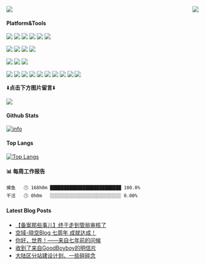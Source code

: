 <p>
  <a href="https://count.getloli.com/get/"><img src="https://count.getloli.com/get/@MoeRinSora"></a>
  <!--
  这个天气的图标真的是个遗憾的故事
  我翻遍了谷歌也没找到完整的一套图标，这个服务也随着replit关闭免费服务而倒下了
  从互联网档案馆翻遍了，也只取回了三张缓存下来的图标，尽力了= =
  当前三张图标随机返回，夜晚仅会在晚上触发，中国标准时为准
  by 晓空 2024.3.30 7:35PM
  <img src="https://api.moeworld.top/weather-icon/?@wenzhou?v=1" align="right">
  此接口正式下线，但目前还作为萌界接口的一部分保留着，如果你需要的话可以继续使用
  更换为 萌界城市天气API（基于和风天气接口和图标库）
  by 晓空 2024.12.10 5:45PM
 -->
  
  <!--可选版本1：和风天气图标（最稳定）
  <img src="https://api-weather-icon.moeworld.top/weather-icon-proxy?city=%e5%8f%b0%e5%b7%9e" align="right" 
    style="width: 100px;
    height: 100px;
    padding: 24px;
    padding-right: 1vw;">
-->

<!--
  下面是可选版本2：自行复刻的weather-icon.journeyad.repl.co的接口（当然和原来的那个已经没有什么关系了）
  这里感谢狗子提供的老图标css，否则估计我也没有机会能够复刻成功了吧？
  目前为初步测试，炸了也正常233
  by 晓空 2025.8.7
 -->
  <img src="https://api-weather-icon.moeworld.top/weather-icon-moedog-and-xiaokong-proxy?city=%e5%8f%b0%e5%b7%9e" align="right">
 
</p>

#### Platform&Tools
[![](https://img.shields.io/badge/Windows-11-2376bc?style=flat-square&logo=windows&logoColor=ffffff)](https://www.microsoft.com/windows/get-windows-11)
[![](https://img.shields.io/badge/Windows-10-2376bc?style=flat-square&logo=windows&logoColor=ffffff)](https://www.microsoft.com/windows/get-windows-10)
[![](https://img.shields.io/badge/Windows-7-2376bc?style=flat-square&logo=windows&logoColor=ffffff)](https://www.microsoft.com/windows/get-windows-7)
[![](https://img.shields.io/badge/Windows%20Server-2012-262577?style=flat-square&logo=windows&logoColor=ffffff)](https://www.microsoft.com/windows-server)
[![](https://img.shields.io/badge/Windows%20Server-2019-262577?style=flat-square&logo=windows&logoColor=ffffff)](https://www.microsoft.com/windows-server)
[![](https://img.shields.io/badge/Windows%20Server-2022-262577?style=flat-square&logo=windows&logoColor=ffffff)](https://www.microsoft.com/windows-server)
<!--[![](https://img.shields.io/badge/Mi-8%20UD-f45a00?style=flat-square&logo=xiaomi&logoColor=ffffff)](https://www.mi.com/)-->

[![](https://img.shields.io/badge/Debian-11-c70036?style=flat-square&logo=windows&logoColor=ffffff)](https://www.debian.org/releases/bullseye/)
[![](https://img.shields.io/badge/Debian-12-c70036?style=flat-square&logo=windows&logoColor=ffffff)](https://www.debian.org/releases/bookworm/)
[![](https://img.shields.io/badge/IDE-Visual%20Studio%20Code-blue?style=flat-square&logo=codeceptjs&logoColor=ffffff)](https://code.visualstudio.com/)
[![](https://img.shields.io/badge/IDE-IDEA-blue?style=flat-square&logo=intellijidea&logoColor=ffffff)](https://www.jetbrains.com/zh-cn/idea/)

[![](https://img.shields.io/badge/-HTML5-E34F26?style=flat-square&logo=html5&logoColor=white)](https://html.spec.whatwg.org/)
[![](https://img.shields.io/badge/-CSS3-1572B6?style=flat-square&logo=css3&logoColor=white)](https://www.w3.org/Style/CSS/)
[![](https://img.shields.io/badge/-JavaScript-f7e018?style=flat-square&logo=javascript&logoColor=white)](https://www.ecma-international.org/)

[![](https://img.shields.io/badge/-Git-f05032?style=flat-square&logo=git&logoColor=white)](https://git-scm.com/)
[![](https://img.shields.io/badge/-PHP-777bb4?style=flat-square&logo=php&logoColor=ffffff)](https://www.php.net/)
[![](https://img.shields.io/badge/-Node.js-43853d?style=flat-square&logo=node.js&logoColor=ffffff)](https://nodejs.org/)
[![](https://img.shields.io/badge/-NPM-cb3837?style=flat-square&logo=npm&logoColor=white)](https://npmjs.com/)
[![](https://img.shields.io/badge/-MySQL-4479a1?style=flat-square&logo=mysql&logoColor=white)](https://www.mysql.com/)
[![](https://img.shields.io/badge/-Nginx-00a8e8?style=flat-square&logo=nginx&logoColor=ffffff)](https://nginx.org/cn/)
[![](https://img.shields.io/badge/-Apache-D22128?style=flat-square&logo=apache&logoColor=ffffff)](https://httpd.apache.org/)
[![](https://img.shields.io/badge/-Python-3776AB?style=flat-square&logo=python&logoColor=ffffff)](https://www.python.org/)
[![](https://img.shields.io/badge/-Kotlin-7F52FF?style=flat-square&logo=kotlin&logoColor=ffffff)](https://kotlinlang.org/)
[![](https://img.shields.io/badge/-Gradle-02303A?style=flat-square&logo=gradle&logoColor=ffffff)](https://gradle.org/)

⬇️**点击下方图片留言**⬇️

[![](https://chat-room.moeworld.top/room/@KJZH001/svg?width=600&height=150&limit=20&theme=light&title=KJZH001@github:%20~&fontSize=13)](https://chat-room.moeworld.top/room/@KJZH001?title=晓空的Github留言板)

#### Github Stats
[![info](https://github-readme-stats-gray-alpha-29.vercel.app/api?username=KJZH001&count_private=true&show_icons=true&line_height=20)](https://github.com/anuraghazra/github-readme-stats)

#### Top Langs
[![Top Langs](https://github-readme-stats.vercel.app/api/top-langs/?username=KJZH001&layout=compact&langs_count=6&card_width=445)](https://github.com/anuraghazra/github-readme-stats)

#### 📊 每周工作报告
```text
摸鱼   🕓 168h0m ██████████████████████████ 100.0%
干活   🕓 0h0m   ░░░░░░░░░░░░░░░░░░░░░░░░░░ 0.00%
```
#### Latest Blog Posts

<!-- BLOG-POST-LIST:START -->
- [【备案那些事儿】终于走到管局审核了](https://blog.moeworld.tech/2025/09/17/%e3%80%90%e5%a4%87%e6%a1%88%e9%82%a3%e4%ba%9b%e4%ba%8b%e5%84%bf%e3%80%91%e7%bb%88%e4%ba%8e%e8%b5%b0%e5%88%b0%e7%ae%a1%e5%b1%80%e5%ae%a1%e6%a0%b8%e4%ba%86/)
- [空域-晓空Blog 七周年 成就达成！](https://blog.moeworld.tech/2025/09/15/%e7%a9%ba%e5%9f%9f-%e6%99%93%e7%a9%bablog-%e4%b8%83%e5%91%a8%e5%b9%b4-%e6%88%90%e5%b0%b1%e8%be%be%e6%88%90%ef%bc%81/)
- [你好，世界！——来自七年前的问候](https://blog.moeworld.tech/2025/09/14/%e4%bd%a0%e5%a5%bd%ef%bc%8c%e4%b8%96%e7%95%8c%ef%bc%81-%e6%9d%a5%e8%87%aa%e4%b8%83%e5%b9%b4%e5%89%8d%e7%9a%84%e9%97%ae%e5%80%99/)
- [收到了来自GoodBoyboy的明信片](https://blog.moeworld.tech/2025/09/11/%e6%94%b6%e5%88%b0%e4%ba%86%e6%9d%a5%e8%87%aagoodboyboy%e7%9a%84%e6%98%8e%e4%bf%a1%e7%89%87/)
- [大陆区分站建设计划、一些碎碎念](https://blog.moeworld.tech/2025/09/10/%e5%a4%a7%e9%99%86%e5%8c%ba%e5%88%86%e7%ab%99%e5%bb%ba%e8%ae%be%e8%ae%a1%e5%88%92%e3%80%81%e4%b8%80%e4%ba%9b%e7%a2%8e%e7%a2%8e%e5%bf%b5/)
<!-- BLOG-POST-LIST:END -->



<!--
**MoeRinSora/MoeRinSora** is a ✨ _special_ ✨ repository because its `README.md` (this file) appears on your GitHub profile.

Here are some ideas to get you started:

- 🔭 I’m currently working on ...
- 🌱 I’m currently learning ...
- 👯 I’m looking to collaborate on ...
- 🤔 I’m looking for help with ...
- 💬 Ask me about ...
- 📫 How to reach me: ...
- 😄 Pronouns: ...
- ⚡ Fun fact: ...
-->

